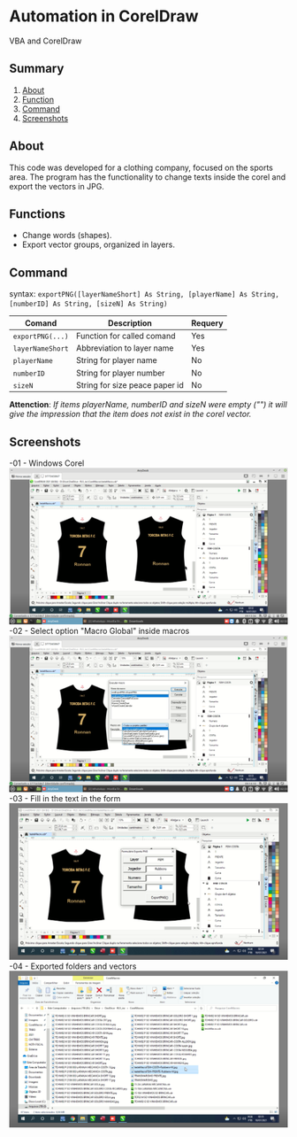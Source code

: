 # Automation in CorelDraw
VBA and CorelDraw

## Summary
1. [About](#about)
2. [Function](#function)
3. [Command](#command)
4. [Screenshots](#prints)

<div id="about" />

## About
This code was developed for a clothing company, focused on the sports area. The program has the functionality to change texts inside the corel and export the vectors in JPG.

<div id="function" />

## Functions

- Change words (shapes).
- Export vector groups, organized in layers.

<div id="command" />

## Command
syntax: ```exportPNG([layerNameShort] As String, [playerName] As String, [numberID] As String, [sizeN] As String)```

|Comand|Description|Requery|
| ---------- | ---------- | ---------- |
| ``exportPNG(...)`` | Function for called comand | Yes |
|  ``layerNameShort`` | Abbreviation to layer name | Yes |
|  ``playerName`` | String for player name | No |
|  ``numberID`` | String for player number | No |
|  ``sizeN`` | String for size peace paper id  | No |

**Attenction**: *If items playerName, numberID and sizeN were empty ("") it will give the impression that the item does not exist in the corel vector.*

<div id="prints" />

## Screenshots
-01 - Windows Corel
![01 - Windows Corel](https://raw.githubusercontent.com/AlysonRM/corel-exportjpg/main/_screenshots/1-WindowCorel.png)
-02 - Select option "Macro Global" inside macros
![2-MacroGlobalOpen](https://raw.githubusercontent.com/AlysonRM/corel-exportjpg/main/_screenshots/2-MacroGlobalOpen.png)
-03 - Fill in the text in the form
![3-FormToExport](https://raw.githubusercontent.com/AlysonRM/corel-exportjpg/main/_screenshots/3-FormToExport.png)
-04 - Exported folders and vectors
![4-VectorExported](https://raw.githubusercontent.com/AlysonRM/corel-exportjpg/main/_screenshots/4-VectorExported.png)